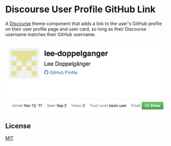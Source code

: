 # Discourse User Profile GitHub Link

A [Discourse][discourse] theme component that adds a link to the user's GitHub profile on their user profile page and user card, so long as their Discourse username matches their GitHub username.

![Preview of the GitHub profile link in the user profile view](discourse-user-profile-github-link.png)

[discourse]: https://www.discourse.org

## License

[MIT](LICENSE.md)
